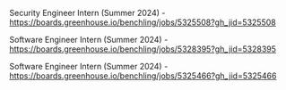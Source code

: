 Security Engineer Intern (Summer 2024) - https://boards.greenhouse.io/benchling/jobs/5325508?gh_jid=5325508

Software Engineer Intern (Summer 2024) - https://boards.greenhouse.io/benchling/jobs/5328395?gh_jid=5328395

Software Engineer Intern (Summer 2024) - https://boards.greenhouse.io/benchling/jobs/5325466?gh_jid=5325466

